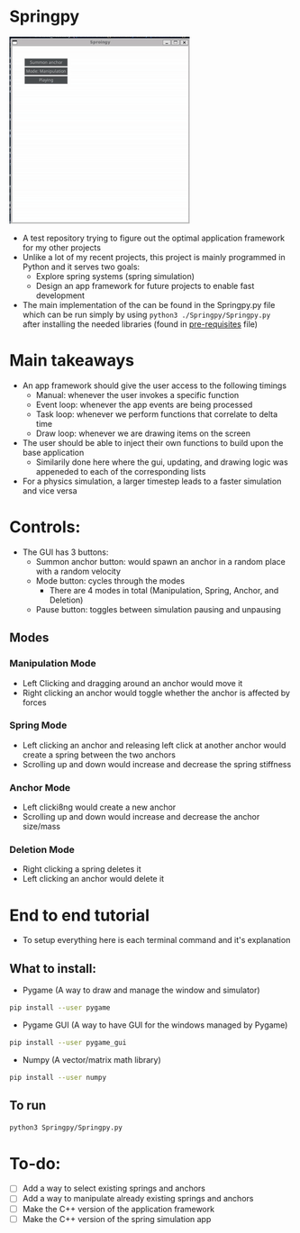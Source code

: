 # Springpy
![Springpy App](Cropped.gif)
- A test repository trying to figure out the optimal application framework for my other projects
- Unlike a lot of my recent projects, this project is mainly programmed in Python and it serves two goals:
  - Explore spring systems (spring simulation)
  - Design an app framework for future projects to enable fast development
- The main implementation of the can be found in the Springpy.py file which can be run simply by using `python3 ./Springpy/Springpy.py ` after installing the needed libraries (found in [pre-requisites](./Springpy/Pre-requisites.md) file)
# Main takeaways
- An app framework should give the user access to the following timings
  - Manual: whenever the user invokes a specific function
  - Event loop: whenever the app events are being processed
  - Task loop: whenever we perform functions that correlate to delta time
  - Draw loop: whenever we are drawing items on the screen
- The user should be able to inject their own functions to build upon the base application
  - Similarily done here  where the gui, updating, and drawing logic was appeneded to each of the corresponding lists
- For a physics simulation, a larger timestep leads to a faster simulation and vice versa

# Controls:
- The GUI has 3 buttons:
  - Summon anchor button: would spawn an anchor in a random place with a random velocity
  - Mode button: cycles through the modes
    - There are 4 modes in total (Manipulation, Spring, Anchor, and Deletion)
  - Pause button: toggles between simulation pausing and unpausing
## Modes
### Manipulation Mode
- Left Clicking and dragging around an anchor would move it
- Right clicking an anchor would toggle whether the anchor is affected by forces
### Spring Mode
- Left clicking an anchor and releasing left click at another anchor would create a spring between the two anchors 
- Scrolling up and down would increase and decrease the spring stiffness
### Anchor Mode
- Left clicki8ng would create a new anchor
- Scrolling up and down would increase and decrease the anchor size/mass
### Deletion Mode
- Right clicking a spring deletes it
- Left clicking an anchor would delete it
# End to end tutorial
- To setup everything here is each terminal command and it's explanation
## What to install:
- Pygame (A way to draw and manage the window and simulator)
```bash
pip install --user pygame
```
- Pygame GUI (A way to have GUI for the windows managed by Pygame)
```bash
pip install --user pygame_gui
```
- Numpy (A vector/matrix math library)
```bash
pip install --user numpy
```
## To run
```bash
python3 Springpy/Springpy.py
```
# To-do:
- [ ] Add a way to select existing springs and anchors
- [ ] Add a way to manipulate already existing springs and anchors
- [ ] Make the C++ version of the application framework
- [ ] Make the C++ version of the spring simulation app